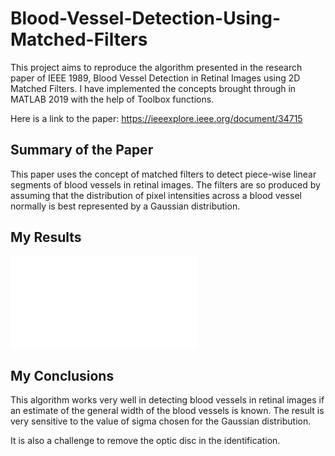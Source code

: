 # Blood-Vessel-Detection-Using-Matched-Filters
This project aims to reproduce the algorithm presented in the research paper of IEEE 1989, Blood Vessel Detection in Retinal Images using 2D Matched Filters. I have implemented the concepts brought through in MATLAB 2019 with the help of Toolbox functions.

Here is a link to the paper: https://ieeexplore.ieee.org/document/34715

## Summary of the Paper
This paper uses the concept of matched filters to detect piece-wise linear segments of blood vessels in retinal images. The filters are so produced by assuming that the distribution of pixel intensities across a blood vessel normally is best represented by a Gaussian distribution.



## My Results
![alt text](Images/Results/BVHighlighted.fig)

## My Conclusions
This algorithm works very well in detecting blood vessels in retinal images if an estimate of the general width of the blood vessels is known. The result is very sensitive to the value of sigma chosen for the Gaussian distribution. 

It is also a challenge to remove the optic disc in the identification. 
